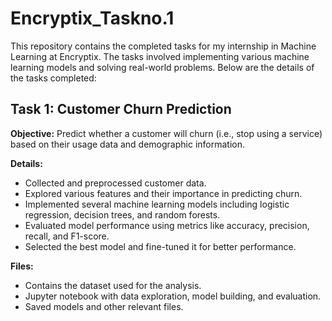 # Encryptix_Taskno.1

This repository contains the completed tasks for my internship in Machine Learning at Encryptix. The tasks involved implementing various machine learning models and solving real-world problems. Below are the details of the tasks completed:

## Task 1: Customer Churn Prediction
**Objective:** Predict whether a customer will churn (i.e., stop using a service) based on their usage data and demographic information.

**Details:**
- Collected and preprocessed customer data.
- Explored various features and their importance in predicting churn.
- Implemented several machine learning models including logistic regression, decision trees, and random forests.
- Evaluated model performance using metrics like accuracy, precision, recall, and F1-score.
- Selected the best model and fine-tuned it for better performance.

**Files:**
- Contains the dataset used for the analysis.
-  Jupyter notebook with data exploration, model building, and evaluation.
-  Saved models and other relevant files.
